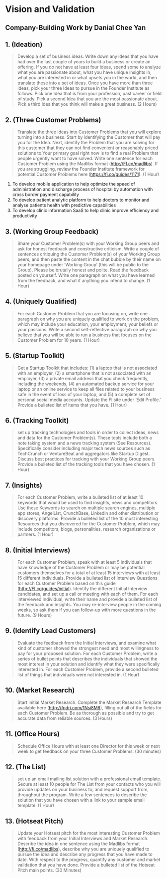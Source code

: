 # Vision and Validation
## Company-Building Work by Danial Chee Yan

## 1. (Ideation)
> Develop a set of business ideas. Write down any ideas that you have had over the last couple of years to build a business or create an offering. If you do not have at least four ideas, spend some to analyze what you are passionate about, what you have unique insights in, what you are interested in or what upsets you in the world, and then translate these into a set of ideas. Once you have more than three ideas, pick your three Ideas to pursue in the Founder Institute as follows. Pick one Idea that is from your profession, past career or field of study. Pick a second Idea that you are the most passionate about. Pick a third Idea that you think will make a great business.  (2 Hours)

## 2. (Three Customer Problems)
> Translate the three Ideas into Customer Problems that you will explore turning into a business. Start by identifying the Customer that will pay you for the Idea. Next, identify the Problem that you are solving for this customer that they can not find convenient or reasonably priced solutions to.Your primary goal right now is to find a real Problem that people urgently want to have solved. Write one sentence for each Customer Problem using the Madlibs format (http://FI.co/madlibs). If you are struggling, review the Founder Institute framework for potential Customer Problems here (https://fi.co/guides/1171).  (1 Hour)
1. To develop mobile application to help optimize the speed of administration and discharge process of hospital by automation with cross border payment  capability 
2. To develop patient analytic platform to help doctors to monitor and analyse patients health with predictive capabilities 
3. To develop clinic information SaaS to help clinic improve efficiency and productivity 

## 3. (Working Group Feedback)
> Share your Customer Problem(s) with your Working Group peers and ask for honest feedback and constructive criticism. Write a couple of sentences critiquing the Customer Problem(s) of your Working Group peers, and then paste the content in the chat bubble by their name on your homepage under ‘Working Group’ (this will be public to the Group). Please be brutally honest and polite. Read the feedback posted on yourself. Write one paragraph on what you have learned from the feedback, and what if anything you intend to change. (1 Hour)

## 4. (Uniquely Qualified)
> For each Customer Problem that you are focusing on, write one paragraph on why you are uniquely qualified to work on the problem, which may include your education, your employment, your beliefs or your passions. Write a second self-reflective paragraph on why you believe that you will be able to run a business that focuses on the Customer Problem for 10 years. (1 Hour)

## 5. (Startup Toolkit)
> Get a Startup Toolkit that includes: (1) a laptop that is not associated with an employer, (2) a smartphone that is not associated with an employer, (3) a private email address that you check frequently, including the weekends, (4) an automated backup service for your laptop or an online service to keep all files related to your business safe in the event of loss of your laptop, and (5) a complete set of personal social media accounts. Update the FI site under ‘Edit Profile.' Provide a bulleted list of items that you have. (1 Hour)

## 6. (Tracking Toolkit)
> set up tracking technologies and tools in order to collect ideas, news and data for the Customer Problem(s). These tools include both a note taking system and a news tracking system (See Resources). Specifically consider including major tech news sources such as TechCrunch or VentureBeat and aggregators like Startup Digest. Discuss best practices for tracking with your Working Group peers. Provide a bulleted list of the tracking tools that you have chosen. (1 Hour)

## 7. (Insights)
> For each Customer Problem, write a bulleted list of at least 10 keywords that would be used to find insights, news and competitors. Use these Keywords to search on multiple search engines, multiple app stores, AngelList, CrunchBase, Linkedin and other distribution or discovery platforms. Provide a bulleted list of the 10 most interesting Resources that you discovered for the Customer Problem, which may include competitors, blogs, personalities, research organizations or partners. (1 Hour)

## 8. (Initial Interviews)
> For each Customer Problem, speak with at least 5 individuals that have knowledge of the Customer Problem or may be potential customers themselves for a total of at least 15 interviews with at least 15 different individuals. Provide a bulleted list of Interview Questions for each Customer Problem based on this guide (http://FI.co/guides/initial). Identify the different Initial Interview candidates, and set up a call or meeting with each of them. For each interviewed individual, write their name and provide a bulleted list of the feedback and insights. You may re-interview people in the coming weeks, so ask them if you can follow-up with more questions in the future. (9 Hours)

## 9. (Identify Lead Customers)
> Evaluate the feedback from the Initial Interviews, and examine what kind of customer showed the strongest need and most willingness to pay for your proposed solution. For each Customer Problem, write a series of bullet points that describes the individuals that showed the most interest in your solution and identify what they were specifically interested in. For each Customer Problem, provide a second bulleted list of things that individuals were not interested in. (1 Hour)

## 10. (Market Research)
> Start initial Market Research. Complete the Market Research Template available here (http://fndri.com/1Nsi8M6), filling out all of the fields for each Customer Problem. Be as thorough as possible and try to get accurate data from reliable sources. (3 Hours)

## 11. (Office Hours)
> Schedule Office Hours with at least one Director for this week or next week to get feedback on your three Customer Problems. (30 minutes)

## 12. (The List)
> set up an email mailing list solution with a professional email template. Secure at least 10 people for The List from your contacts who you will provide updates on your business to, and request support from, throughout the program. Write a few sentences to describe the solution that you have chosen with a link to your sample email template. (1 Hour)

## 13. (Hotseat Pitch)
> Update your Hotseat pitch for the most interesting Customer Problem with feedback from your Initial Interviews and Market Research. Describe the idea in one sentence using the Madlibs format (http://fi.co/madlibs), describe why you are uniquely qualified to pursue the idea and describe any progress that you have made to date. With respect to the progress, quantify any customer and market validation that you have done. Provide a bulleted list of the Hotseat Pitch main points. (30 Minutes)
